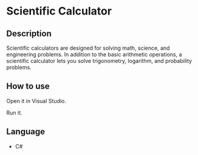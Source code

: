 # Scientific Calculator
## Description

Scientific calculators are designed for solving math, science, and engineering problems. In addition to the basic arithmetic operations, a scientific calculator lets you solve trigonometry, logarithm, and probability problems.

## How to use
Open it in Visual Studio.

Run it.

## Language
- C#
